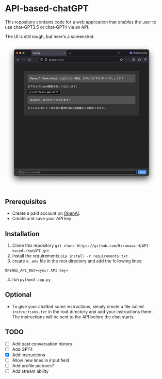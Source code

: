 # API-based-chatGPT

This repository contains code for a web application that enables the user to use chat-GPT3.5 or chat-GPT4 via an API.

The UI is still rough, but here's a screenshot:

![](readme_content/screenshot.png)

## Prerequisites

- Create a paid account on [OpenAI](https://beta.openai.com/).
- Create and save your API key

## Installation
1. Clone this repository `git clone https://github.com/Hiromasa-H/API-based-chatGPT.git`
2. Install the requirements `pip install -r requirements.txt`
3. create a `.env` file in the root directory and add the following lines:
```
OPENAI_API_KEY=<your API key>
```
4. run `python3 app.py` 


## Optional
- To give your chatbot some instructions, simply create a file called `instructions.txt` in the root directory and add your instructions there. The instructions will be sent to the API before the chat starts.

## TODO
- [ ] Add past conversation history
- [ ] Add GPT4
- [x] Add instructions
- [ ] Allow new lines in input field
- [ ] Add profile pictures?
- [ ] Add stream ability
